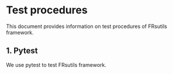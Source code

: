 # Test procedures

This document provides information on test procedures of FRsutils framework. 

## 1. Pytest

We use pytest to test FRsutils framework.


